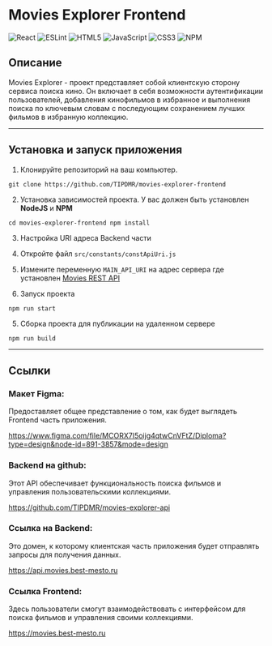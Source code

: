 # Movies Explorer Frontend

![React](https://img.shields.io/badge/react-%2320232a.svg?style=for-the-badge&logo=react&logoColor=%2361DAFB)
![ESLint](https://img.shields.io/badge/ESLint-4B3263?style=for-the-badge&logo=eslint&logoColor=white)
![HTML5](https://img.shields.io/badge/html5-%23E34F26.svg?style=for-the-badge&logo=html5&logoColor=white)
![JavaScript](https://img.shields.io/badge/javascript-%23323330.svg?style=for-the-badge&logo=javascript&logoColor=%23F7DF1E)
![CSS3](https://img.shields.io/badge/css3-%231572B6.svg?style=for-the-badge&logo=css3&logoColor=white)
![NPM](https://img.shields.io/badge/NPM-%23CB3837.svg?style=for-the-badge&logo=npm&logoColor=white)

## Описание

Movies Explorer - проект представляет собой клиентскую сторону сервиса поиска кино. Он включает в себя возможности аутентификации пользователей, добавления
кинофильмов в избранное и выполнения поиска по ключевым словам с последующим сохранением лучших фильмов в избранную коллекцию.

___

## Установка и запуск приложения

1. Клонируйте репозиторий на ваш компьютер.

```git clone https://github.com/TIPDMR/movies-explorer-frontend```

2. Установка зависимостей проекта. У вас должен быть установлен **NodeJS** и **NPM**

```cd movies-explorer-frontend npm install```

3. Настройка URI адреса Backend части

  1. Откройте файл `src/constants/constApiUri.js`

  2. Измените переменную `MAIN_API_URI` на адрес сервера где установлен [Movies REST API](https://github.com/TIPDMR/movies-explorer-api)

4. Запуск проекта

```npm run start```

5. Сборка проекта для публикации на удаленном сервере

```npm run build```
___

## Ссылки

### Макет Figma:
Предоставляет общее представление о том, как будет выглядеть Frontend часть приложения.

<https://www.figma.com/file/MCORX7I5oijg4qtwCnVFtZ/Diploma?type=design&node-id=891-3857&mode=design>

### Backend на github:
Этот API обеспечивает функциональность поиска фильмов и управления пользовательскими коллекциями.

<https://github.com/TIPDMR/movies-explorer-api>

### Ссылка на Backend:
Это домен, к которому клиентская часть приложения будет отправлять запросы для получения данных.

<https://api.movies.best-mesto.ru>

### Ссылка Frontend:
Здесь пользователи смогут взаимодействовать с интерфейсом для поиска фильмов и управления своими коллекциями.

<https://movies.best-mesto.ru>
